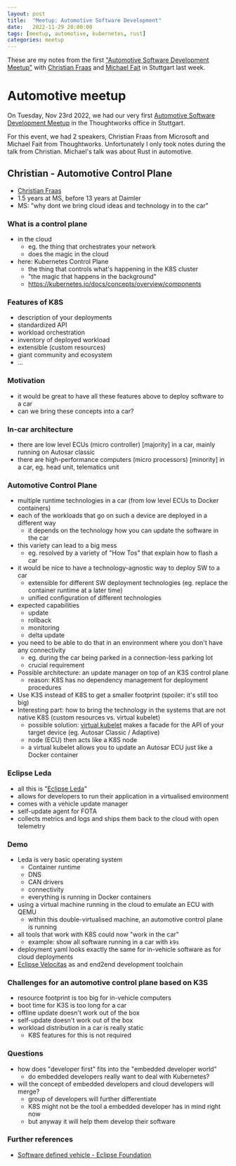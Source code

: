 ```yaml
---
layout: post
title:  "Meetup: Automotive Software Development"
date:   2022-11-29 20:00:00
tags: [meetup, automotive, kubernetes, rust]
categories: meetup
---
```


These are my notes from the first ["Automotive Software Development Meetup"](https://www.meetup.com/de-DE/automotive-software-development/events/289906269/) with [Christian Fraas](https://www.linkedin.com/in/christian-fraas/) and [Michael Fait](https://www.linkedin.com/in/michael-fait-b2247684/) in Stuttgart last week.

Automotive meetup
=================

On Tuesday, Nov 23rd 2022, we had our very first [Automotive Software Development Meetup](https://www.meetup.com/de-DE/automotive-software-development/) in the Thoughtworks office in Stuttgart.

For this event, we had 2 speakers, Christian Fraas from Microsoft and Michael Fait from Thoughtworks. Unfortunately I only took notes during the talk from Christian. Michael's talk was about Rust in automotive.

## Christian - Automotive Control Plane

* [Christian Fraas](https://www.linkedin.com/in/christian-fraas/)
* 1.5 years at MS, before 13 years at Daimler
* MS: "why dont we bring cloud ideas and technology in to the car"

### What is a control plane

* in the cloud
  * eg. the thing that orchestrates your network
  * does the magic in the cloud
* here: Kubernetes Control Plane
  * the thing that controls what's happening in the K8S cluster
  * "the magic that happens in the background"
  * https://kubernetes.io/docs/concepts/overview/components

### Features of K8S

* description of your deployments
* standardized API
* workload orchestration
* inventory of deployed workload
* extensible (custom resources)
* giant community and ecosystem
* ...

### Motivation

* it would be great to have all these features above to deploy software to a car
* can we bring these concepts into a car?

### In-car architecture

* there are low level ECUs (micro controller) \[majority\] in a car, mainly running on Autosar classic
* there are high-performance computers (micro processors) \[minority\] in a car, eg. head unit, telematics unit

### Automotive Control Plane

* multiple runtime technologies in a car (from low level ECUs to Docker containers)
* each of the workloads that go on such a device are deployed in a different way
  * it depends on the technology how you can update the software in the car
* this variety can lead to a big mess
  * eg. resolved by a variety of "How Tos" that explain how to flash a car
* it would be nice to have a technology-agnostic way to deploy SW to a car
  * extensible for different SW deployment technologies (eg. replace the container runtime at a later time)
  * unified configuration of different technologies
* expected capabilities
  * update
  * rollback
  * monitoring
  * delta update
* you need to be able to do that in an environment where you don't have any connectivity
  * eg. during the car being parked in a connection-less parking lot
  * crucial requirement
* Possible architecture: an update manager on top of an K3S control plane
  * reason: K8S has no dependency management for deployment procedures
* Use K3S instead of K8S to get a smaller footprint (spoiler: it's still too big)
* Interesting part: how to bring the technology in the systems that are not native K8S (custom resources vs. virtual kubelet)
  * possible solution: [virtual kubelet](https://virtual-kubelet.io/) makes a facade for the API of your target device (eg. Autosar Classic / Adaptive)
  * node (ECU) then acts like a K8S node
  * a virtual kubelet allows you to update an Autosar ECU just like a Docker container

### Eclipse Leda

* all this is "[Eclipse Leda](https://projects.eclipse.org/projects/automotive.leda)"
* allows for developers to run their application in a virtualised environment
* comes with a vehicle update manager
* self-update agent for FOTA
* collects metrics and logs and ships them back to the cloud with open telemetry

### Demo

* Leda is very basic operating system
  * Container runtime
  * DNS
  * CAN drivers
  * connectivity
  * everything is running in Docker containers
* using a virtual machine running in the cloud to emulate an ECU with QEMU
  * within this double-virtualised machine, an automotive control plane is running
* all tools that work with K8S could now "work in the car"
  * example: show all software running in a car with `k9s`
* deployment yaml looks exactly the same for in-vehicle software as for cloud deployments
* [Eclipse Velocitas](https://projects.eclipse.org/projects/automotive.velocitas) as and end2end development toolchain

### Challenges for an automotive control plane based on K3S

* resource footprint is too big for in-vehicle computers
* boot time for K3S is too long for a car
* offline update doesn't work out of the box
* self-update doesn't work out of the box
* workload distribution in a car is really static
  * K8S features for this is not required

### Questions

* how does "developer first" fits into the "embedded developer world"
  * do embedded developers really want to deal with Kubernetes?
* will the concept of embedded developers and cloud developers will merge?
  * group of developers will further differentiate
  * K8S might not be the tool a embedded developer has in mind right now
  * but anyway it will help them develop their software


### Further references

* [Software defined vehicle - Eclipse Foundation](https://sdv.eclipse.org/)

